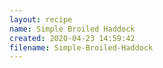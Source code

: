 ```yaml
---
layout: recipe
name: Simple Broiled Haddock
created: 2020-04-23 14:59:42
filename: Simple-Broiled-Haddock
---
```

